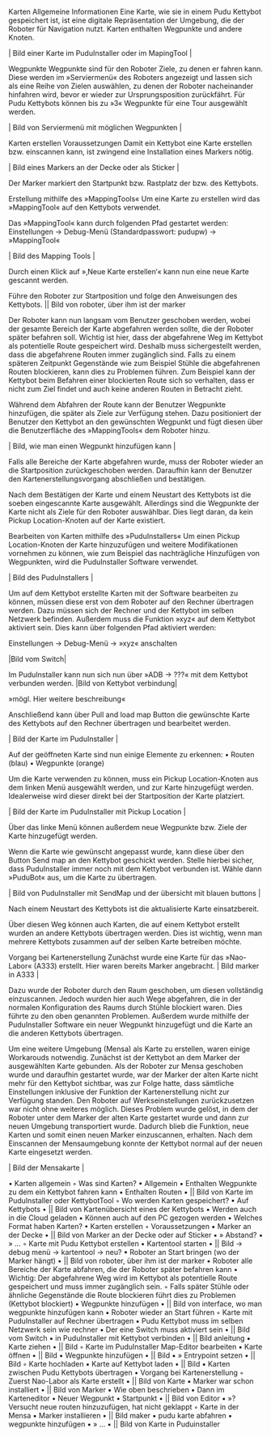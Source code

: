 

Karten
Allgemeine Informationen
Eine Karte, wie sie in einem Pudu Kettybot gespeichert ist, ist eine digitale Repräsentation der Umgebung, die der Roboter für Navigation nutzt. Karten enthalten Wegpunkte und andere Knoten.

| Bild einer Karte im PuduInstaller oder im MapingTool |

Wegpunkte
Wegpunkte sind für den Roboter Ziele, zu denen er fahren kann. Diese werden im
»Serviermenü« des Roboters angezeigt und lassen sich als eine Reihe von Zielen auswählen, zu denen der Roboter nacheinander hinfahren wird, bevor er wieder zur Ursprungsposition zurückfährt. Für Pudu Kettybots können bis zu »3« Wegpunkte für eine Tour ausgewählt werden.

| Bild von Serviermenü mit möglichen Wegpunkten |

Karten erstellen
Voraussetzungen
Damit ein Kettybot eine Karte erstellen bzw. einscannen kann, ist zwingend eine Installation eines Markers nötig.

| Bild eines Markers an der Decke oder als Sticker |

Der Marker markiert den Startpunkt bzw. Rastplatz der bzw. des Kettybots.

Erstellung mithilfe des »MappingTools«
Um eine Karte zu erstellen wird das »MappingTool« auf den Kettybots verwendet.

Das »MappingTool« kann durch folgenden Pfad gestartet werden:
Einstellungen → Debug-Menü (Standardpasswort: pudupw) → »MappingTool«

| Bild des Mapping Tools |

Durch einen Klick auf »‚Neue Karte erstellen‘« kann nun eine neue Karte gescannt werden.

Führe den Roboter zur Startposition und folge den Anweisungen des Kettybots.
|| Bild von roboter, über ihm ist der marker

Der Roboter kann nun langsam vom Benutzer geschoben werden, wobei der gesamte Bereich der Karte abgefahren werden sollte, die der Roboter später befahren soll. Wichtig ist hier, dass der abgefahrene Weg im Kettybot als potentielle Route gespeichert wird. Deshalb muss sichergestellt werden, dass die abgefahrene Routen immer zugänglich sind. Falls zu einem späteren Zeitpunkt Gegenstände wie zum Beispiel Stühle die abgefahrenen Routen blockieren, kann dies zu Problemen führen. Zum Beispiel kann der Kettybot beim Befahren einer blockierten Route sich so verhalten, dass er nicht zum Ziel findet und auch keine anderen Routen in Betracht zieht.

Während dem Abfahren der Route kann der Benutzer Wegpunkte hinzufügen, die später als Ziele zur Verfügung stehen. Dazu positioniert der Benutzer den Kettybot an den gewünschten Wegpunkt und fügt diesen über die Benutzerfläche des »MappingTools« dem Roboter hinzu.

| Bild, wie man einen Wegpunkt hinzufügen kann |

Falls alle Bereiche der Karte abgefahren wurde, muss der Roboter wieder an die Startposition zurückgeschoben werden. Daraufhin kann der Benutzer den Kartenerstellungsvorgang abschließen und bestätigen.

Nach dem Bestätigen der Karte und einem Neustart des Kettybots ist die soeben eingescannte Karte ausgewählt. Allerdings sind die Wegpunkte der Karte nicht als Ziele für den Roboter auswählbar. Dies liegt daran, da kein Pickup Location-Knoten auf der Karte existiert.

Bearbeiten von Karten mithilfe des »PuduInstallers«
Um einen Pickup Location-Knoten der Karte hinzuzufügen und weitere Modifikationen vornehmen zu können, wie zum Beispiel das nachträgliche Hinzufügen von Wegpunkten, wird die PuduInstaller Software verwendet.

| Bild des PuduInstallers |

Um auf dem Kettybot erstellte Karten mit der Software bearbeiten zu können, müssen diese erst von dem Roboter auf den Rechner übertragen werden. Dazu müssen sich der Rechner und der Kettybot im selben Netzwerk befinden. Außerdem muss die Funktion »xyz« auf dem Kettybot aktiviert sein. Dies kann über folgenden Pfad aktiviert werden:

Einstellungen → Debug-Menü → »xyz« anschalten

|Bild vom Switch|

Im PuduInstaller kann nun sich nun über
»ADB → ???«
mit dem Kettybot verbunden werden.
|Bild von Kettybot verbindung|

»mögl. Hier weitere beschreibung«

Anschließend kann über Pull and load map Button die gewünschte Karte des Kettybots auf den Rechner übertragen und bearbeitet werden.

| Bild der Karte im PuduInstaller |

Auf der geöffneten Karte sind nun einige Elemente zu erkennen:
• Routen (blau)
• Wegpunkte (orange)

Um die Karte verwenden zu können, muss ein Pickup Location-Knoten aus dem linken Menü ausgewählt werden, und zur Karte hinzugefügt werden. Idealerweise wird dieser direkt bei der Startposition der Karte platziert.

| Bild der Karte im PuduInstaller mit Pickup Location |

Über das linke Menü können außerdem neue Wegpunkte bzw. Ziele der Karte hinzugefügt werden.

Wenn die Karte wie gewünscht angepasst wurde, kann diese über den Button Send map an den Kettybot geschickt werden. Stelle hierbei sicher, dass PuduInstaller immer noch mit dem Kettybot verbunden ist. Wähle dann »PuduBot« aus, um die Karte zu übertragen.

| Bild von PuduInstaller mit SendMap und der übersicht mit blauen buttons |

Nach einem Neustart des Kettybots ist die aktualisierte Karte einsatzbereit.

Über diesen Weg können auch Karten, die auf einem Kettybot erstellt wurden an andere Kettybots übertragen werden. Dies ist wichtig, wenn man mehrere Kettybots zusammen auf der selben Karte betreiben möchte.


Vorgang bei Kartenerstellung
Zunächst wurde eine Karte für das »Nao-Labor« (A333) erstellt. Hier waren bereits Marker angebracht.
| Bild marker in A333 |

Dazu wurde der Roboter durch den Raum geschoben, um diesen vollständig einzuscannen. Jedoch wurden hier auch Wege abgefahren, die in der normalen Konfiguration des Raums durch Stühle blockiert waren. Dies führte zu den oben genannten Problemen.
Außerdem wurde mithilfe der PuduInstaller Software ein neuer Wegpunkt hinzugefügt und die Karte an die anderen Kettybots übertragen.

Um eine weitere Umgebung (Mensa) als Karte zu erstellen, waren einige Workarouds notwendig. Zunächst ist der Kettybot an dem Marker der ausgewählten Karte gebunden. Als der Roboter zur Mensa geschoben wurde und daraufhin gestartet wurde, war der Marker der alten Karte nicht mehr für den Kettybot sichtbar, was zur Folge hatte, dass sämtliche Einstellungen inklusive der Funktion der Kartenerstellung nicht zur Verfügung standen. Den Roboter auf Werkseinstellungen zurückzusetzen war nicht ohne weiteres möglich.
Dieses Problem wurde gelöst, in dem der Roboter unter dem Marker der alten Karte gestartet wurde und dann zur neuen Umgebung transportiert wurde. Dadurch blieb die Funktion, neue Karten und somit einen neuen Marker einzuscannen, erhalten.
Nach dem Einscannen der Mensaumgebung konnte der Kettybot normal auf der neuen Karte eingesetzt werden.

| Bild der Mensakarte |




• Karten allgemein
    ◦ Was sind Karten?
        ▪ Allgemein
        ▪ Enthalten Wegpunkte zu dem ein Kettybot fahren kann
        ▪ Enthalten Routen
        ▪ || Bild von Karte im PuduInstaller oder KettybotTool
    ◦ Wo werden Karten gespeichert?
        ▪ Auf Kettybots
            • || Bild von Kartenübersicht eines der Kettybots
        ▪ Werden auch in die Cloud geladen
        ▪ Können auch auf den PC gezogen werden
            • Welches Format haben Karten?
• Karten erstellen
    ◦ Voraussetzungen
        ▪ Marker an der Decke
            • || Bild von Marker an der Decke oder auf Sticker
        ▪ » Abstand?
        ▪ » …
    ◦ Karte mit Pudu Kettybot erstellen
        ▪ Kartentool starten
            • || Bild → debug menü → kartentool → neu?
        ▪ Roboter an Start bringen (wo der Marker hängt)
            • || Bild von roboter, über ihm ist der marker
        ▪ Roboter alle Bereiche der Karte abfahren, die der Roboter später befahren kann
            • Wichtig: Der abgefahrene Weg wird im Kettybot als potentielle Route gespeichert und muss immer zugänglich sein.
                ◦ Falls später Stühle oder ähnliche Gegenstände die Route blockieren führt dies zu Problemen (Kettybot blockiert)
        ▪ Wegpunkte hinzufügen
            • || Bild von interface, wo man wegpunkte hinzufügen kann
        ▪ Roboter wieder an Start führen
    ◦ Karte mit PuduInstaller auf Rechner übertragen
        ▪ Pudu Kettybot muss im selben Netzwerk sein wie rechner
        ▪ Der eine Switch muss aktiviert sein
            • || Bild vom Switch
        ▪ in PuduInstaller mit Kettybot verbinden
            • ||  Bild anleitung
        ▪ Karte ziehen
            • || Bild
    ◦ Karte im PuduInstaller Map-Editor bearbeiten
        ▪ Karte öffnen
            • || Bild
        ▪ Wegpunkte hinzufügen
            • || Bild
        ▪ » Entrypoint setzen
            • || Bild
    ◦ Karte hochladen
        ▪ Karte auf Kettybot laden
            • || Bild
        ▪ Karten zwischen Pudu Kettybots übertragen
• Vorgang bei Kartenerstellung
    ◦ Zuerst Nao-Labor als Karte erstellt
        ▪ || Bild von Karte
        ▪ Marker war schon installiert
            • || Bild von Marker
        ▪ Wie oben beschrieben
        ▪ Dann im Karteneditor
            • Neuer Wegpunkt
            • Startpunkt
            • || Bild von Editor
        ▪ »? Versucht neue routen hinzuzufügen, hat nicht geklappt
    ◦ Karte in der Mensa
        ▪ Marker installieren
            • || Bild maker
        ▪ pudu karte abfahren
        ▪ wegpunkte hinzufügen
        ▪ » …
        ▪ || Bild von Karte in Puduinstaller
